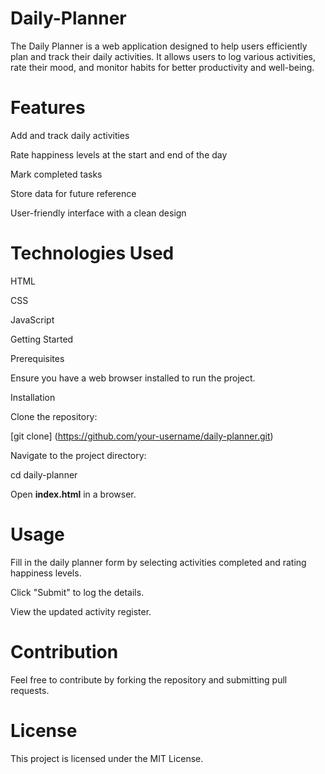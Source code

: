 # Daily-Planner
The Daily Planner is a web application designed to help users efficiently plan and track their daily activities.
It allows users to log various activities, rate their mood, and monitor habits for better productivity and well-being.

# Features

Add and track daily activities

Rate happiness levels at the start and end of the day

Mark completed tasks

Store data for future reference

User-friendly interface with a clean design

# Technologies Used

HTML

CSS

JavaScript

Getting Started

Prerequisites

Ensure you have a web browser installed to run the project.

Installation

Clone the repository:

[git clone] (https://github.com/your-username/daily-planner.git)

Navigate to the project directory:

cd daily-planner

Open **index.html** in a browser.

# Usage

Fill in the daily planner form by selecting activities completed and rating happiness levels.

Click "Submit" to log the details.

View the updated activity register.

# Contribution

Feel free to contribute by forking the repository and submitting pull requests.

# License

This project is licensed under the MIT License.

